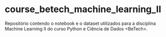 # course_betech_machine_learning_II
Repositório contendo o notebook e o dataset utilizados para a disciplina Machine Learning II do curso Python e Ciência de Dados &lt;BeTech>.

